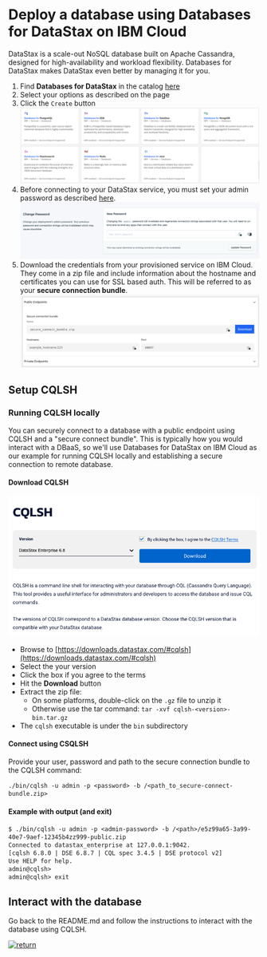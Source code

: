 # Deploy a database using Databases for DataStax on IBM Cloud

DataStax is a scale-out NoSQL database built on Apache Cassandra, designed for high-availability and workload flexibility. Databases for DataStax makes DataStax even better by managing it for you.

1. Find **Databases for DataStax** in the catalog [here](https://cloud.ibm.com/catalog/services/databases-for-cassandra)
1. Select your options as described on the page
1. Click the `Create` button
   ![databases](images/databases.png)
1. Before connecting to your DataStax service, you must set your admin password as described [here](https://cloud.ibm.com/docs/databases-for-cassandra?topic=databases-for-cassandra-admin-password).
   ![password](images/password.png)
1. Download the credentials from your provisioned service on IBM Cloud. They come in a zip file and include information about the hostname and certificates you can use for SSL based auth. This will be referred to as your **secure connection bundle**.
   ![secure_bundle](images/secure_bundle.png)

## Setup CQLSH

### Running CQLSH locally

You can securely connect to a database with a public endpoint using CQLSH and a "secure connect bundle". This is typically how you would interact with a DBaaS, so we'll use Databases for DataStax on IBM Cloud as our example for running CQLSH locally and establishing a secure connection to remote database.

#### Download CQLSH

![download_cqlsh.png](images/download_cqlsh.png)

* Browse to [https://downloads.datastax.com/#cqlsh](https://downloads.datastax.com/#cqlsh)
* Select the your version
* Click the box if you agree to the terms
* Hit the **Download** button
* Extract the zip file:
  * On some platforms, double-click on the `.gz` file to unzip it
  * Otherwise use the tar command: `tar -xvf cqlsh-<version>-bin.tar.gz`
* The `cqlsh` executable is under the `bin` subdirectory

#### Connect using CSQLSH

Provide your user, password and path to the secure connection bundle to the CQLSH command:

```shell
./bin/cqlsh -u admin -p <password> -b /<path_to_secure-connect-bundle.zip>
```

#### Example with output (and exit)

```shell
$ ./bin/cqlsh -u admin -p <admin-password> -b /<path>/e5z99a65-3a99-40e7-9aef-12345b4zz999-public.zip
Connected to datastax_enterprise at 127.0.0.1:9042.
[cqlsh 6.8.0 | DSE 6.8.7 | CQL spec 3.4.5 | DSE protocol v2]
Use HELP for help.
admin@cqlsh>
admin@cqlsh> exit
```

## Interact with the database

Go back to the README.md and follow the instructions to interact with the database using CQLSH.

[![return](https://raw.githubusercontent.com/IBM/pattern-utils/master/deploy-buttons/return.png)](../../README.md#4-use-the-web-app)

